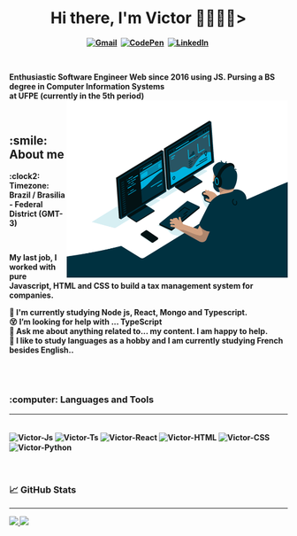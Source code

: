 <p>
  <h1 align="center"><b>Hi there, I'm Victor 👩🏻‍💻👋></h1>  
</p>

<p align="center">  
  <a href="mailto:victorneves15@gmail.com"><img src="https://img.shields.io/badge/Gmail-D14836?style=for-the-badge&logo=gmail&logoColor=white" alt="Gmail"/></a>&nbsp;
  <a href="https://codepen.io/victorneves15"><img src="https://img.shields.io/badge/Codepen-000000?style=for-the-badge&logo=codepen&logoColor=white" alt="CodePen" /></a>&nbsp;
  <a href="https://www.linkedin.com/in/victor-neves-27006763/"><img src="https://img.shields.io/badge/LinkedIn-0077B5?style=for-the-badge&logo=linkedin&logoColor=white" alt="LinkedIn"/></a>&nbsp;
</p>
</br>

<p>Enthusiastic Software Engineer Web since 2016 using JS. Pursing a BS degree in Computer Information Systems <br>at UFPE (currently in the 5th period)   
<img align="right" alt="GIF" src="https://github.com/vnevescode/vnevescode/blob/main/code.gif?raw=true" width="400" height="320" />
</p>
<br />


<h2 align="left">:smile: About me</h2>
<p align="left">
:clock2: Timezone: Brazil / Brasilia - Federal District (GMT-3)
</p>
<br />
<p>My last job, I worked with pure Javascript, HTML and CSS to build a tax management system for companies.</p>

:muscle: I'm currently studying Node js, React, Mongo and Typescript.<br />
:dizzy_face: I’m looking for help with ... TypeScript<br />
💬 Ask me about anything related to... my content. I am happy to help.<br />
:memo: I like to study languages as a hobby and I am currently studying French besides English.. <br />

<br />
<br />

<p>
<h3 align="left">:computer: Languages and Tools</h3>
</p>


---
  
<div style="display: inline_block"><br>
  <img align="center" alt="Victor-Js" height="90" width="120" src="https://cdn.jsdelivr.net/gh/devicons/devicon/icons/javascript/javascript-original.svg">
  <img align="center" alt="Victor-Ts" height="90" width="120" src="https://cdn.jsdelivr.net/gh/devicons/devicon/icons/typescript/typescript-original.svg">
  <img align="center" alt="Victor-React" height="90" width="120" src="https://cdn.jsdelivr.net/gh/devicons/devicon/icons/react/react-original-wordmark.svg">
  <img align="center" alt="Victor-HTML" height="90" width="120" src="https://cdn.jsdelivr.net/gh/devicons/devicon/icons/html5/html5-original-wordmark.svg">
  <img align="center" alt="Victor-CSS" height="90" width="120" src="https://cdn.jsdelivr.net/gh/devicons/devicon/icons/css3/css3-original-wordmark.svg">
  <img align="center" alt="Victor-Python" height="90" width="120" src="https://cdn.jsdelivr.net/gh/devicons/devicon/icons/python/python-original.svg">  
</div>

<br />
<br />

<p>
<h3 align="left"> &#x1f4c8 GitHub Stats</h3>
</p>

---

<div align="">
  <a href="https://github.com/vnevescode">
  <img height="180em" src="https://github-readme-stats.vercel.app/api?username=vnevescode&show_icons=true&theme=cobalt&include_all_commits=true&count_private=true"/>
  <img height="180em" src="https://github-readme-stats.vercel.app/api/top-langs/?username=vnevescode&layout=compact&langs_count=7&theme=cobalt"/>
</div>
  
